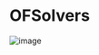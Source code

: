 # OFSolvers
![image](https://user-images.githubusercontent.com/19650708/113958893-6db22b80-9854-11eb-99f6-1a6367452676.png)
